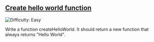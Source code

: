 <h2><a href="https://leetcode.com/problems/create-hello-world-function">Create hello world function</a></h2> <img src='https://img.shields.io/badge/Difficulty-Easy-brightgreen' alt='Difficulty: Easy' />

<p>Write a function createHelloWorld. It should return a new function that always returns "Hello World".</p>
